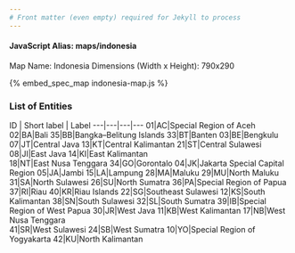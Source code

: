 ```yaml
---
# Front matter (even empty) required for Jekyll to process
---
```


#### JavaScript Alias: maps/indonesia

Map Name: Indonesia
Dimensions (Width x Height): 790x290



{% embed_spec_map indonesia-map.js %}

### List of Entities

ID | Short label | Label
---|---|---|---
01|AC|Special Region of Aceh  
02|BA|Bali 
35|BB|Bangka–Belitung Islands
33|BT|Banten 
03|BE|Bengkulu 
07|JT|Central Java 
13|KT|Central Kalimantan 
21|ST|Central Sulawesi  
08|JI|East Java 
14|KI|East Kalimantan  
18|NT|East Nusa Tenggara 
34|GO|Gorontalo 
04|JK|Jakarta Special Capital Region 
05|JA|Jambi 
15|LA|Lampung 
28|MA|Maluku 
29|MU|North Maluku 
31|SA|North Sulawesi 
26|SU|North Sumatra 
36|PA|Special Region of Papua 
37|RI|Riau 
40|KR|Riau Islands 
22|SG|Southeast Sulawesi
12|KS|South Kalimantan 
38|SN|South Sulawesi 
32|SL|South Sumatra 
39|IB|Special Region of West Papua
30|JR|West Java 
11|KB|West Kalimantan 
17|NB|West Nusa Tenggara  
41|SR|West Sulawesi 
24|SB|West Sumatra 
10|YO|Special Region of Yogyakarta 
42|KU|North Kalimantan
